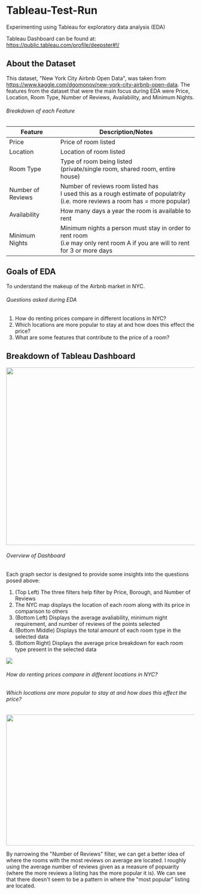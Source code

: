 # Tableau-Test-Run
Experimenting using Tableau for exploratory data analysis (EDA)

Tableau Dashboard can be found at: https://public.tableau.com/profile/deepster#!/
## About the Dataset
This dataset, "New York City Airbnb Open Data", was taken from https://www.kaggle.com/dgomonov/new-york-city-airbnb-open-data. The features from the dataset that were the main focus during EDA were Price, Location, Room Type, Number of Reviews, Availability, and Minimum Nights.

###### Breakdown of each Feature
| Feature                | Description/Notes |
| -------------          | -------------     |
| Price                  | Price of room listed                                  |
| Location               | Location of room listed                               |
| Room Type              | Type of room being listed <br> (private/single room, shared room, entire house)     |
| Number of Reviews      | Number of reviews room listed has <br> I used this as a rough estimate of populatrity <br> (i.e. more reviews a room has = more popular)        |
| Availability           | How many days a year the room is available to rent    |
| Minimum Nights         | Minimum nights a person must stay in order to rent room <br> (i.e may only rent room A if you are will to rent for 3 or more days   |

## Goals of EDA
To understand the makeup of the Airbnb market in NYC. 

###### Questions asked during EDA

1. How do renting prices compare in different locations in NYC?
2. Which locations are more popular to stay at and how does this effect the price?
3. What are some features that contribute to the price of a room?

## Breakdown of Tableau Dashboard
<img src="https://github.com/deepster/Tableau-Test-Run/blob/main/images/dashboard_overview.jpg" width="700" height="475"/>

###### Overview of Dashboard
Each graph sector is designed to provide some insights into the questions posed above:

1. (Top Left) The three filters help filter by Price, Borough, and Number of Reviews
2. The NYC map displays the location of each room along with its price in comparison to others
3. (Bottom Left) Displays the average avaliability, minimum night requirement, and number of reviews of the points selected
4. (Bottom Middle) Displays the total amount of each room type in the selected data
5. (Bottom Right) Displays the average price breakdown for each room type present in the selected data
 
<img src="https://github.com/deepster/Tableau-Test-Run/blob/main/images/dashborad_overview_gif.gif"/>

###### How do renting prices compare in different locations in NYC?

###### Which locations are more popular to stay at and how does this effect the price?
<img src="https://github.com/deepster/Tableau-Test-Run/blob/main/images/Popularity_by_location.jpg" width="750" height="350"/>

By narrowing the "Number of Reviews" filter, we can get a better idea of where the rooms with the most reviews on average are located. I roughly using the average number of reviews given as a measure of popuarity (where the more reviews a listing has the more popular it is). We can see that there doesn't seem to be a pattern in where the "most popular" listing are located. 

